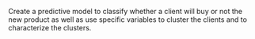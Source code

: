 Create a predictive model to classify whether a client will
buy or not the new product as well as use specific variables to cluster the clients and to characterize the
clusters.
